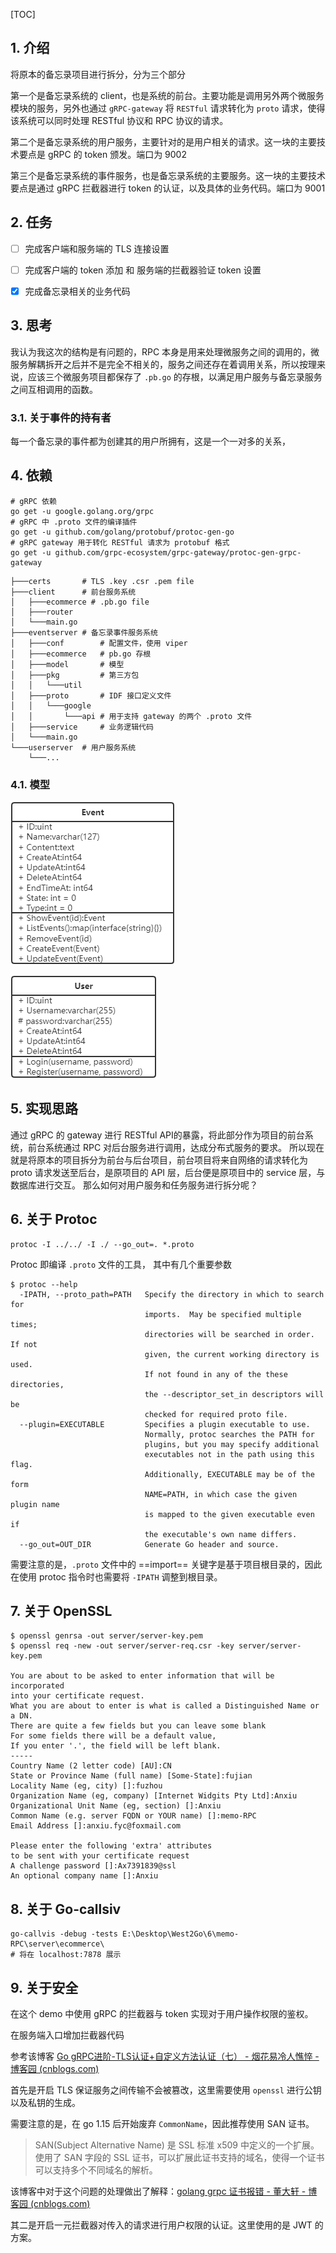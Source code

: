 [TOC]

## 1. 介绍

将原本的备忘录项目进行拆分，分为三个部分

第一个是备忘录系统的 client，也是系统的前台。主要功能是调用另外两个微服务模块的服务，另外也通过 `gRPC-gateway` 将 `RESTful` 请求转化为 `proto` 请求，使得该系统可以同时处理 RESTful 协议和 RPC 协议的请求。

第二个是备忘录系统的用户服务，主要针对的是用户相关的请求。这一块的主要技术要点是 gRPC 的 token 颁发。端口为 9002

第三个是备忘录系统的事件服务，也是备忘录系统的主要服务。这一块的主要技术要点是通过 gRPC 拦截器进行 token 的认证，以及具体的业务代码。端口为 9001


## 2. 任务

- [ ] 完成客户端和服务端的 TLS 连接设置
- [ ] 完成客户端的 token 添加 和 服务端的拦截器验证 token 设置
- [x] 完成备忘录相关的业务代码


## 3. 思考

我认为我这次的结构是有问题的，RPC 本身是用来处理微服务之间的调用的，微服务解耦拆开之后并不是完全不相关的，服务之间还存在着调用关系，所以按理来说，应该三个微服务项目都保存了 `.pb.go` 的存根，以满足用户服务与备忘录服务之间互相调用的函数。

### 3.1. 关于事件的持有者

每一个备忘录的事件都为创建其的用户所拥有，这是一个一对多的关系，


## 4. 依赖

```shell
# gRPC 依赖
go get -u google.golang.org/grpc
# gRPC 中 .proto 文件的编译插件
go get -u github.com/golang/protobuf/protoc-gen-go
# gRPC gateway 用于转化 RESTful 请求为 protobuf 格式
go get -u github.com/grpc-ecosystem/grpc-gateway/protoc-gen-grpc-gateway
```

```shell
├───certs       # TLS .key .csr .pem file 
├───client      # 前台服务系统
│   ├───ecommerce # .pb.go file
│   ├───router 
│   └───main.go
├───eventserver # 备忘录事件服务系统
│   ├───conf        # 配置文件，使用 viper
│   ├───ecommerce   # pb.go 存根
│   ├───model       # 模型
│   ├───pkg         # 第三方包
│   │   └───util
│   ├───proto       # IDF 接口定义文件
│   │   └───google
│   │       └───api # 用于支持 gateway 的两个 .proto 文件
│   ├───service     # 业务逻辑代码
│   └───main.go
└───userserver  # 用户服务系统
    └───...

```









### 4.1. 模型

![image-20220529231530039](https://raw.githubusercontent.com/Anxiu0101/PicgoImg/master/202205292315060.png)

![image-20220529231530039](https://raw.githubusercontent.com/Anxiu0101/PicgoImg/master/202205310720330.png)



## 5. 实现思路

通过 gRPC 的 gateway 进行 RESTful API的暴露，将此部分作为项目的前台系统，前台系统通过 RPC 对后台服务进行调用，达成分布式服务的要求。
所以现在就是将原本的项目拆分为前台与后台项目，前台项目将来自网络的请求转化为 proto 请求发送至后台，是原项目的 API 层，后台便是原项目中的 service 层，与数据库进行交互。
那么如何对用户服务和任务服务进行拆分呢？

## 6. 关于 Protoc

```shell
protoc -I ../../ -I ./ --go_out=. *.proto
```

Protoc 即编译 `.proto` 文件的工具， 其中有几个重要参数

```shell
$ protoc --help
  -IPATH, --proto_path=PATH   Specify the directory in which to search for
                              imports.  May be specified multiple times;
                              directories will be searched in order.  If not
                              given, the current working directory is used.
                              If not found in any of the these directories,
                              the --descriptor_set_in descriptors will be
                              checked for required proto file.
  --plugin=EXECUTABLE         Specifies a plugin executable to use.
                              Normally, protoc searches the PATH for
                              plugins, but you may specify additional
                              executables not in the path using this flag.
                              Additionally, EXECUTABLE may be of the form
                              NAME=PATH, in which case the given plugin name
                              is mapped to the given executable even if
                              the executable's own name differs.
  --go_out=OUT_DIR            Generate Go header and source.

```

需要注意的是，`.proto` 文件中的 ==import== 关键字是基于项目根目录的，因此在使用 protoc 指令时也需要将 `-IPATH` 调整到根目录。

## 7. 关于 OpenSSL

```shell
$ openssl genrsa -out server/server-key.pem
$ openssl req -new -out server/server-req.csr -key server/server-key.pem

You are about to be asked to enter information that will be incorporated
into your certificate request.
What you are about to enter is what is called a Distinguished Name or a DN.
There are quite a few fields but you can leave some blank
For some fields there will be a default value,
If you enter '.', the field will be left blank.
-----
Country Name (2 letter code) [AU]:CN
State or Province Name (full name) [Some-State]:fujian
Locality Name (eg, city) []:fuzhou
Organization Name (eg, company) [Internet Widgits Pty Ltd]:Anxiu
Organizational Unit Name (eg, section) []:Anxiu
Common Name (e.g. server FQDN or YOUR name) []:memo-RPC
Email Address []:anxiu.fyc@foxmail.com

Please enter the following 'extra' attributes
to be sent with your certificate request
A challenge password []:Ax7391839@ssl
An optional company name []:Anxiu
```



## 8. 关于 Go-callsiv

```shell
go-callvis -debug -tests E:\Desktop\West2Go\6\memo-RPC\server\ecommerce\
# 将在 localhost:7878 展示
```


## 9. 关于安全

在这个 demo 中使用 gRPC 的拦截器与 token 实现对于用户操作权限的鉴权。

在服务端入口增加拦截器代码

参考该博客 [Go gRPC进阶-TLS认证+自定义方法认证（七） - 烟花易冷人憔悴 - 博客园 (cnblogs.com)](https://www.cnblogs.com/FireworksEasyCool/p/12710325.html)

首先是开启 TLS 保证服务之间传输不会被篡改，这里需要使用 `openssl` 进行公钥以及私钥的生成。

需要注意的是，在 go 1.15 后开始废弃 `CommonName`，因此推荐使用 SAN 证书。 

> SAN(Subject Alternative Name) 是 SSL 标准 x509 中定义的一个扩展。使用了 SAN 字段的 SSL 证书，可以扩展此证书支持的域名，使得一个证书可以支持多个不同域名的解析。

该博客中对于这个问题的处理做出了解释：[golang grpc 证书报错 - 董大轩 - 博客园 (cnblogs.com)](https://www.cnblogs.com/-xuan/p/15736133.html)

其二是开启一元拦截器对传入的请求进行用户权限的认证。这里使用的是 JWT 的方案。

